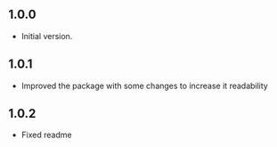 ## 1.0.0

- Initial version.

## 1.0.1

- Improved the package with some changes to increase it readability

## 1.0.2

- Fixed readme